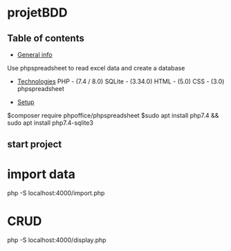 # projetBDD

## Table of contents
* [General info](#general-info)

Use phpspreadsheet to read excel data and create a database

* [Technologies](#technologies)
PHP - (7.4 / 8.0)
SQLite - (3.34.0)
HTML - (5.0)
CSS - (3.0)
phpspreadsheet

* [Setup](#setup)

$composer require phpoffice/phpspreadsheet
$sudo apt install php7.4 && sudo apt install php7.4-sqlite3

## start project
# import data
php -S localhost:4000/import.php
# CRUD
php -S localhost:4000/display.php